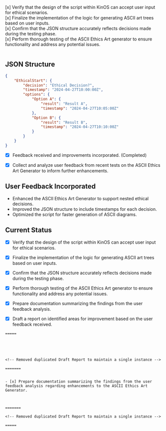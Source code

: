 [x] Verify that the design of the script within KinOS can accept user input for ethical scenarios.  
[x] Finalize the implementation of the logic for generating ASCII art trees based on user inputs.  
[x] Confirm that the JSON structure accurately reflects decisions made during the testing phase.  
[x] Perform thorough testing of the ASCII Ethics Art generator to ensure functionality and address any potential issues.





```
```

## JSON Structure

```json
{
    "EthicalStart": {
        "decision": "Ethical Decision?",
        "timestamp": "2024-04-27T10:00:00Z",
        "options": {
            "Option A": {
                "result": "Result A",
                "timestamp": "2024-04-27T10:05:00Z"
            },
            "Option B": {
                "result": "Result B",
                "timestamp": "2024-04-27T10:10:00Z"
            }
        }
    }
}
```

- [X] Feedback received and improvements incorporated. (Completed)
- [X] Collect and analyze user feedback from recent tests on the ASCII Ethics Art Generator to inform further enhancements.


## User Feedback Incorporated

- Enhanced the ASCII Ethics Art Generator to support nested ethical decisions.
- Improved the JSON structure to include timestamps for each decision.
- Optimized the script for faster generation of ASCII diagrams.

## Current Status
- [x] Verify that the design of the script within KinOS can accept user input for ethical scenarios.
- [x] Finalize the implementation of the logic for generating ASCII art trees based on user inputs.
- [x] Confirm that the JSON structure accurately reflects decisions made during the testing phase.
- [x] Perform thorough testing of the ASCII Ethics Art generator to ensure functionality and address any potential issues.


<!-- Removed duplicate task -->

- [x] Prepare documentation summarizing the findings from the user feedback analysis.
- [x] Draft a report on identified areas for improvement based on the user feedback received.





```
=====





<!-- Removed duplicated Draft Report to maintain a single instance -->

=======


- [x] Prepare documentation summarizing the findings from the user feedback analysis regarding enhancements to the ASCII Ethics Art Generator.



=======

<!-- Removed duplicated Draft Report to maintain a single instance -->

=====

